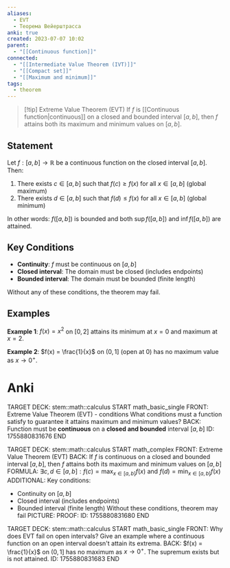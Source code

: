 ```yaml
---
aliases:
  - EVT
  - Теорема Вейерштрасса
anki: true
created: 2023-07-07 10:02
parent:
  - "[[Continuous function]]"
connected:
  - "[[Intermediate Value Theorem (IVT)]]"
  - "[[Compact set]]"
  - "[[Maximum and minimum]]"
tags:
  - theorem
---
```


> [!tip] Extreme Value Theorem (EVT)
> If $f$ is [[Continuous function|continuous]] on a closed and bounded interval $[a,b]$, then $f$ attains both its maximum and minimum values on $[a,b]$.

## Statement

Let $f: [a,b] \rightarrow \mathbb{R}$ be a continuous function on the closed interval $[a,b]$. Then:

1. There exists $c \in [a,b]$ such that $f(c) \geq f(x)$ for all $x \in [a,b]$ (global maximum)
2. There exists $d \in [a,b]$ such that $f(d) \leq f(x)$ for all $x \in [a,b]$ (global minimum)

In other words: $f([a,b])$ is bounded and both $\sup f([a,b])$ and $\inf f([a,b])$ are attained.

## Key Conditions

- **Continuity**: $f$ must be continuous on $[a,b]$
- **Closed interval**: The domain must be closed (includes endpoints)
- **Bounded interval**: The domain must be bounded (finite length)

Without any of these conditions, the theorem may fail.

## Examples

**Example 1**: $f(x) = x^2$ on $[0,2]$ attains its minimum at $x=0$ and maximum at $x=2$.

**Example 2**: $f(x) = \frac{1}{x}$ on $(0,1]$ (open at 0) has no maximum value as $x \to 0^+$.

# Anki

TARGET DECK: stem::math::calculus
START
math_basic_single
FRONT: Extreme Value Theorem (EVT) - conditions
What conditions must a function satisfy to guarantee it attains maximum and minimum values?
BACK: Function must be **continuous** on a **closed and bounded** interval $[a,b]$
ID: 1755880831676
END

TARGET DECK: stem::math::calculus
START
math_complex
FRONT: Extreme Value Theorem (EVT)
BACK: If $f$ is continuous on a closed and bounded interval $[a,b]$, then $f$ attains both its maximum and minimum values on $[a,b]$
FORMULA: $\exists c,d \in [a,b]: f(c) = \max_{x \in [a,b]} f(x)$ and $f(d) = \min_{x \in [a,b]} f(x)$
ADDITIONAL: Key conditions:
- Continuity on $[a,b]$ 
- Closed interval (includes endpoints)
- Bounded interval (finite length)
Without these conditions, theorem may fail
PICTURE:
PROOF:
ID: 1755880831680
END

TARGET DECK: stem::math::calculus
START
math_basic_single
FRONT: Why does EVT fail on open intervals?
Give an example where a continuous function on an open interval doesn't attain its extrema.
BACK: $f(x) = \frac{1}{x}$ on $(0,1]$ has no maximum as $x \to 0^+$. The supremum exists but is not attained.
ID: 1755880831683
END
